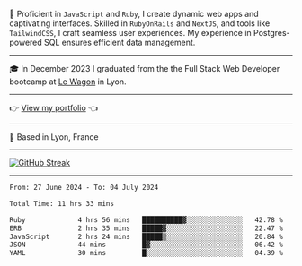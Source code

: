 📖 Proficient in `JavaScript` and `Ruby`, I create dynamic web apps and captivating interfaces. Skilled in `RubyOnRails` and `NextJS`, and tools like `TailwindCSS`, I craft seamless user experiences. My experience in Postgres-powered SQL ensures efficient data management.

***

🎓 In December 2023 I graduated from the the Full Stack Web Developer bootcamp at [Le Wagon](https://www.lewagon.com/) in Lyon.

***

👉 <a href="https://www.davidlau.dev/" target="_blank">View my portfolio</a> 👈

***

📍 Based in Lyon, France

***

[![GitHub Streak](https://streak-stats.demolab.com?user=kaimunlau&theme=github-dark&hide_border=true)](https://git.io/streak-stats)

***

<!--START_SECTION:waka-->

```txt
From: 27 June 2024 - To: 04 July 2024

Total Time: 11 hrs 33 mins

Ruby             4 hrs 56 mins   ██████████▓░░░░░░░░░░░░░░   42.78 %
ERB              2 hrs 35 mins   █████▓░░░░░░░░░░░░░░░░░░░   22.47 %
JavaScript       2 hrs 24 mins   █████▒░░░░░░░░░░░░░░░░░░░   20.84 %
JSON             44 mins         █▓░░░░░░░░░░░░░░░░░░░░░░░   06.42 %
YAML             30 mins         █░░░░░░░░░░░░░░░░░░░░░░░░   04.39 %
```

<!--END_SECTION:waka-->
